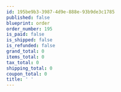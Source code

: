 ```yaml
---
id: 195be9b3-3987-4d9e-888e-93b9de3c1785
published: false
blueprint: order
order_number: 195
is_paid: false
is_shipped: false
is_refunded: false
grand_total: 0
items_total: 0
tax_total: 0
shipping_total: 0
coupon_total: 0
title: ' '
---
```

